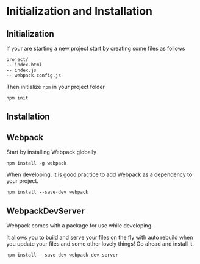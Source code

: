 # Initialization and Installation


## Initialization

If your are starting a new project start by creating some files as follows

```
project/
-- index.html
-- index.js
-- webpack.config.js
```

Then initialize `npm` in your project folder

```
npm init
```


## Installation

## Webpack



Start by installing Webpack globally

```
npm install -g webpack
```

When developing, it is good practice to add Webpack as a dependency to your project.

```
npm install --save-dev webpack
```

## WebpackDevServer

Webpack comes with a package for use while developing. 

It allows you to build and serve your files on the fly with auto rebuild when you update your files and some other lovely things!
Go ahead and install it.

```
npm install --save-dev webpack-dev-server
```


